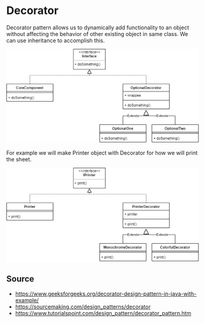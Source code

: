# Decorator

Decorator pattern allows us to dynamically add functionality to an object without affecting the behavior of other existing object in same class. We can use inheritance to accomplish this.

![base](img/base.jpg)

For example we will make Printer object with Decorator for how we will print the sheet.

![example](img/example.jpg)

## Source
- https://www.geeksforgeeks.org/decorator-design-pattern-in-java-with-example/
- https://sourcemaking.com/design_patterns/decorator
- https://www.tutorialspoint.com/design_pattern/decorator_pattern.htm